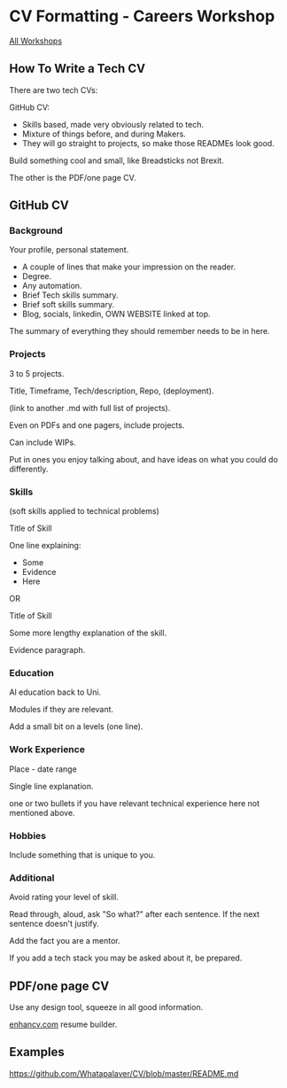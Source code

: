 # CV Formatting - Careers Workshop

[All Workshops](README.md)

## How To Write a Tech CV

There are two tech CVs:

GitHub CV:

- Skills based, made very obviously related to tech.
- Mixture of things before, and during Makers.
- They will go straight to projects, so make those READMEs look good.

Build something cool and small, like Breadsticks not Brexit.

The other is the PDF/one page CV.

## GitHub CV

### Background

Your profile, personal statement.

- A couple of lines that make your impression on the reader.
- Degree.
- Any automation.
- Brief Tech skills summary.
- Brief soft skills summary.
- Blog, socials, linkedin, OWN WEBSITE linked at top.

The summary of everything they should remember needs to be in here.

### Projects

3 to 5 projects.

Title, Timeframe, Tech/description, Repo, (deployment).

(link to another .md with full list of projects).

Even on PDFs and one pagers, include projects.

Can include WIPs.

Put in ones you enjoy talking about, and have ideas on what you could do differently.

### Skills

(soft skills applied to technical problems)

Title of Skill

One line explaining:

- Some
- Evidence
- Here

OR

Title of Skill

Some more lengthy explanation of the skill.

Evidence paragraph.

### Education

Al education back to Uni.

Modules if they are relevant.

Add a small bit on a levels (one line).

### Work Experience

Place - date range

Single line explanation.

one or two bullets if you have relevant technical experience here not mentioned above.

### Hobbies

Include something that is unique to you.

### Additional

Avoid rating your level of skill.

Read through, aloud, ask "So what?" after each sentence. If the next sentence doesn't justify.

Add the fact you are a mentor.

If you add a tech stack you may be asked about it, be prepared.

## PDF/one page CV

Use any design tool, squeeze in all good information.

[enhancv.com](https://enhancv.com/) resume builder.

## Examples

<https://github.com/Whatapalaver/CV/blob/master/README.md>

